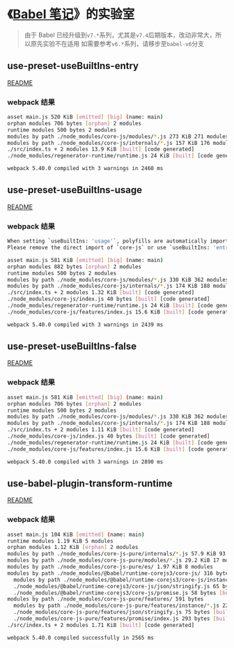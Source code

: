 # 《[Babel 笔记](https://itony.net/post/babel-note.html)》的实验室

> 由于 Babel 已经升级到`v7.*`系列，尤其是`v7.4`后期版本，改动非常大，所以原先实验不在适用
> 如需要参考`v6.*`系列，请移步至`babel-v6`分支

## use-preset-useBuiltIns-entry

[README](./use-preset-useBuiltIns-entry/README.md)

### webpack 结果

```bash
asset main.js 520 KiB [emitted] [big] (name: main)
orphan modules 706 bytes [orphan] 2 modules
runtime modules 500 bytes 2 modules
modules by path ./node_modules/core-js/modules/*.js 273 KiB 271 modules
modules by path ./node_modules/core-js/internals/*.js 157 KiB 176 modules
./src/index.ts + 2 modules 13.9 KiB [built] [code generated]
./node_modules/regenerator-runtime/runtime.js 24 KiB [built] [code generated]

webpack 5.40.0 compiled with 3 warnings in 2460 ms
```

## use-preset-useBuiltIns-usage

[README](./use-preset-useBuiltIns-usage/README.md)

### webpack 结果

```bash
When setting `useBuiltIns: 'usage'`, polyfills are automatically imported when needed.
Please remove the direct import of `core-js` or use `useBuiltIns: 'entry'` instead.

asset main.js 581 KiB [emitted] [big] (name: main)
orphan modules 882 bytes [orphan] 2 modules
runtime modules 500 bytes 2 modules
modules by path ./node_modules/core-js/modules/*.js 330 KiB 362 modules
modules by path ./node_modules/core-js/internals/*.js 174 KiB 188 modules
./src/index.ts + 2 modules 1.32 KiB [built] [code generated]
./node_modules/core-js/index.js 40 bytes [built] [code generated]
./node_modules/regenerator-runtime/runtime.js 24 KiB [built] [code generated]
./node_modules/core-js/features/index.js 15.6 KiB [built] [code generated]

webpack 5.40.0 compiled with 3 warnings in 2439 ms
```

## use-preset-useBuiltIns-false

[README](./use-preset-useBuiltIns-false/README.md)

### webpack 结果

```bash
asset main.js 581 KiB [emitted] [big] (name: main)
orphan modules 706 bytes [orphan] 2 modules
runtime modules 500 bytes 2 modules
modules by path ./node_modules/core-js/modules/*.js 330 KiB 362 modules
modules by path ./node_modules/core-js/internals/*.js 174 KiB 188 modules
./src/index.ts + 2 modules 1.11 KiB [built] [code generated]
./node_modules/core-js/index.js 40 bytes [built] [code generated]
./node_modules/regenerator-runtime/runtime.js 24 KiB [built] [code generated]
./node_modules/core-js/features/index.js 15.6 KiB [built] [code generated]

webpack 5.40.0 compiled with 3 warnings in 2890 ms
```

## use-babel-plugin-transform-runtime

[README](./use-babel-plugin-transform-runtime/README.md)

### webpack 结果

```bash
asset main.js 104 KiB [emitted] (name: main)
runtime modules 1.19 KiB 5 modules
orphan modules 1.12 KiB [orphan] 2 modules
modules by path ./node_modules/core-js-pure/internals/*.js 57.9 KiB 93 modules
modules by path ./node_modules/core-js-pure/modules/*.js 29.2 KiB 17 modules
modules by path ./node_modules/core-js-pure/es/ 1.97 KiB 8 modules
modules by path ./node_modules/@babel/runtime-corejs3/core-js/ 316 bytes
  modules by path ./node_modules/@babel/runtime-corejs3/core-js/instance/*.js 193 bytes 3 modules
  ./node_modules/@babel/runtime-corejs3/core-js/json/stringify.js 65 bytes [built] [code generated]
  ./node_modules/@babel/runtime-corejs3/core-js/promise.js 58 bytes [built] [code generated]
modules by path ./node_modules/core-js-pure/features/ 591 bytes
  modules by path ./node_modules/core-js-pure/features/instance/*.js 223 bytes 3 modules
  ./node_modules/core-js-pure/features/json/stringify.js 75 bytes [built] [code generated]
  ./node_modules/core-js-pure/features/promise/index.js 293 bytes [built] [code generated]
./src/index.ts + 2 modules 1.71 KiB [built] [code generated]

webpack 5.40.0 compiled successfully in 2565 ms
```
